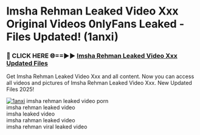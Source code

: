 # Imsha Rehman Leaked Video Xxx Original Videos 0nlyFans Leaked - Files Updated! (1anxi)

<h3>🔴 CLICK HERE 🌐==►► <a href="https://tinyurl.com/4seja8ks" rel="nofollow">Imsha Rehman Leaked Video Xxx Updated Files</a></h3>

Get Imsha Rehman Leaked Video Xxx and all content. Now you can access all videos and pictures of Imsha Rehman Leaked Video Xxx. New Updated Files 2025!

[![1anxi](https://i.imgur.com/EWjZXRe.gif)](https://tinyurl.com/4seja8ks)
imsha rehman leaked video porn<br>
imsha rehman leaked video<br>
imsha leaked video<br>
imsha rahman leaked video<br>
imsha rehman viral leaked video